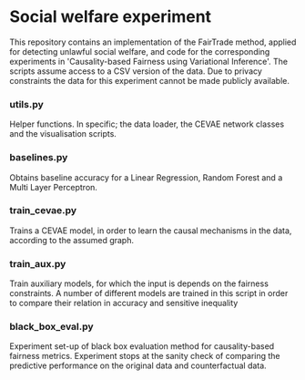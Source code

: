 Social welfare experiment 
===============

This repository contains an implementation of the FairTrade method, applied for detecting unlawful social welfare, 
and code for the corresponding experiments in 'Causality-based Fairness using Variational Inference'. 
The scripts assume access to a CSV version of the data. Due to privacy constraints the data for this experiment
cannot be made publicly available. 

### utils.py
Helper functions. In specific; the data loader, the CEVAE network classes and the visualisation scripts.

### baselines.py
Obtains baseline accuracy for a Linear Regression, Random Forest and a Multi Layer Perceptron.    

### train_cevae.py
Trains a CEVAE model, in order to learn the causal mechanisms in the data, according to the assumed graph.
    
### train_aux.py
Train auxiliary models, for which the input is depends on the fairness constraints. A number of different 
models are trained in this script in order to compare their relation in accuracy and sensitive inequality

### black_box_eval.py
Experiment set-up of black box evaluation method for causality-based fairness metrics. 
Experiment stops at the sanity check of comparing the predictive performance on the original data and 
counterfactual data.


    



